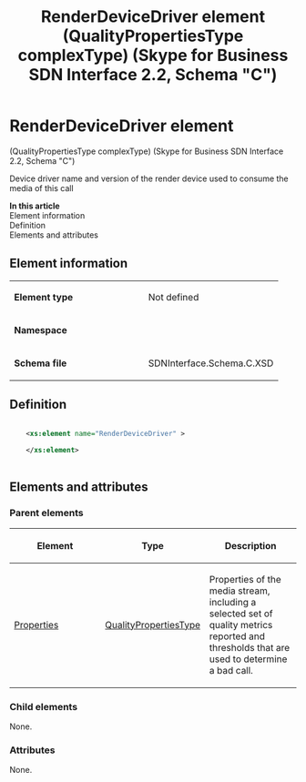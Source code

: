 ﻿---
title: RenderDeviceDriver element (QualityPropertiesType complexType) (Skype for Business SDN Interface 2.2, Schema "C")
TOCTitle: RenderDeviceDriver element
ms:assetid: 76fb28d5-690a-1a1d-12fe-cec5e23e599b
ms:mtpsurl: https://msdn.microsoft.com/en-us/library/Mt404839(v=office.16)
ms:contentKeyID: 68250751
ms.date: 08/24/2015
mtps_version: v=office.16
dev_langs:
- xml
---

# RenderDeviceDriver element 

(QualityPropertiesType complexType) (Skype for Business SDN Interface 2.2, Schema \"C\")

Device driver name and version of the render device used to consume the media of this call

**In this article**  
Element information  
Definition  
Elements and attributes  

## Element information

<table>
<colgroup>
<col style="width: 50%" />
<col style="width: 50%" />
</colgroup>
<tbody>
<tr class="odd">
<td><p><strong>Element type</strong></p></td>
<td><p>Not defined</p></td>
</tr>
<tr class="even">
<td><p><strong>Namespace</strong></p></td>
<td><p></p></td>
</tr>
<tr class="odd">
<td><p><strong>Schema file</strong></p></td>
<td><p>SDNInterface.Schema.C.XSD</p></td>
</tr>
</tbody>
</table>


## Definition

``` xml

    <xs:element name="RenderDeviceDriver" >
    
    </xs:element>
  
```

## Elements and attributes

### Parent elements

<table>
<colgroup>
<col style="width: 33%" />
<col style="width: 33%" />
<col style="width: 33%" />
</colgroup>
<thead>
<tr class="header">
<th><p>Element</p></th>
<th><p>Type</p></th>
<th><p>Description</p></th>
</tr>
</thead>
<tbody>
<tr class="odd">
<td><p><a href="properties-element-qualitytype-complextype-skype-for-business-sdn-interface-2-2-schema-c.md">Properties</a></p></td>
<td><p><a href="qualitypropertiestype-complextype-skype-for-business-sdn-interface-2-2-schema-c.md">QualityPropertiesType</a></p></td>
<td><p>Properties of the media stream, including a selected set of quality metrics reported and thresholds that are used to determine a bad call.</p></td>
</tr>
</tbody>
</table>


### Child elements

None.

### Attributes

None.

